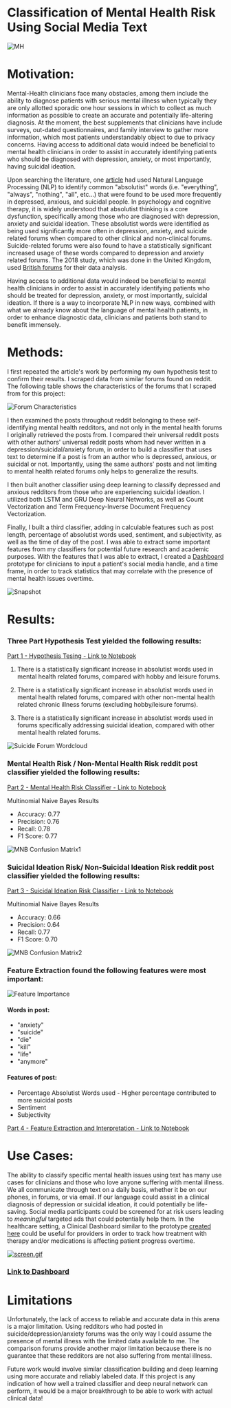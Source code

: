 # Classification of Mental Health Risk Using Social Media Text  
![MH](https://bryantarchway.com/wp-content/uploads/2018/10/MentalHealth_Flickr.jpg)

# Motivation:

   Mental-Health clinicians face many obstacles, among them include the ability to diagnose patients with serious mental illness when typically they are only allotted sporadic one hour sessions in which to collect as much information as possible to create an accurate and potentially life-altering diagnosis. At the moment, the best supplements that clinicians have include surveys, out-dated questionnaires, and family interview to gather more information, which most patients understandably object to due to privacy concerns. Having access to additional data would indeed be beneficial to mental health clinicians in order to assist in accurately identifying patients who should be diagnosed with depression, anxiety, or most importantly, having suicidal ideation. 

   Upon searching the literature, one <a href="https://journals.sagepub.com/doi/full/10.1177/2167702617747074">article</a> had used Natural Language Processing (NLP) to identify common "absolutist" words (i.e. "everything", "always", "nothing", "all", etc...) that were found to be used more frequently in depressed, anxious, and suicidal people. In psychology and cognitive therapy, it is widely understood that absolutist thinking is a core dysfunction, specifically among those who are diagnosed with depression, anxiety and suicidal ideation. These absolutist words were identified as being used significantly more often in depression, anxiety, and suicide related forums when compared to other clinical and non-clinical forums. Suicide-related forums were also found to have a statistically significant increased usage of these words compared to depression and anxiety related forums. The 2018 study, which was done in the United Kingdom, used <a href="https://journals.sagepub.com/doi/suppl/10.1177/2167702617747074/suppl_file/Table_S1_Supplemental_Material.pdf">British forums</a> for their data analysis.

   Having access to additional data would indeed be beneficial to mental health clinicians in order to assist in accurately identifying patients who should be treated for depression, anxiety, or most importantly, suicidal ideation. If there is a way to incorporate NLP in new ways, combined with what we already know about the language of mental health patients, in order to enhance diagnostic data, clinicians and patients both stand to benefit immensely.


# Methods:

I first repeated the article's work by performing my own hypothesis test to confirm their results. I scraped data from similar forums found on reddit. The following table shows the characteristics of the forums that I scraped from for this project:

![Forum Characteristics](https://i.postimg.cc/K8Y9RJn1/Screen-Shot-2019-04-24-at-12-13-21-PM.png)

I then examined the posts throughout reddit belonging to these self-identifying mental health redditors, and not only in the mental health forums I originally retrieved the posts from. I compared their universal reddit posts with other authors' universal reddit posts whom had never written in a depression/suicidal/anxiety forum, in order to build a classifier that uses text to determine if a post is from an author who is depressed, anxious, or suicidal or not. Importantly, using the same authors' posts and not limiting to mental health related forums only helps to generalize the results.

I then built another classifier using deep learning to classify depressed and anxious redditors from those who are experiencing suicidal ideation. I utilized both LSTM and GRU Deep Neural Networks, as well as Count Vectorization and Term Frequency-Inverse Document Frequency Vectorization.

Finally, I built a third classifier, adding in calculable features such as post length, percentage of absolutist words used, sentiment, and subjectivity, as well as the time of day of the post. I was able to extract some important features from my classifiers for potential future research and academic purposes. With the features that I was able to extract, I created a <a href="https://suicidal-ideation-tracker-tool.herokuapp.com/">Dashboard</a> prototype for clinicians to input a patient's social media handle, and a time frame, in order to track statistics that may correlate with the presence of mental health issues overtime. 

![Snapshot](https://i.postimg.cc/XqwSyvF7/Screen-Shot-2019-04-24-at-9-54-29-PM.png)

# Results:

### Three Part Hypothesis Test yielded the following results:
<a href="https://github.com/lpilossoph/Mental-Health-Risk-Assessor/blob/master/Part%201%20-%20Hypothesis%20Testing.ipynb">Part 1 - Hypothesis Tesing - Link to Notebook</a>

1. There is a statistically significant increase in absolutist words used in mental health related forums, compared with hobby and leisure forums.

2. There is a statistically significant increase in absolutist words used in mental health related forums, compared with other non-mental health related chronic illness forums (excluding hobby/leisure forums).

3. There is a statistically significant increase in absolutist words used in forums specifically addressing suicidal ideation, compared with other mental health related forums.

![Suicide Forum Wordcloud](https://i.postimg.cc/zBBLZHWH/download.png)

### Mental Health Risk / Non-Mental Health Risk reddit post classifier yielded the following results:
<a href="https://github.com/lpilossoph/Mental-Health-Risk-Assessor/blob/master/Part%202%20-%20Mental%20Health%20Risk%20Classifier.ipynb">Part 2 - Mental Health Risk Classifier - Link to Notebook</a>

Multinomial Naive Bayes Results
* Accuracy:  0.77
* Precision:  0.76
* Recall:  0.78
* F1 Score:  0.77

![MNB Confusion Matrix1](https://i.postimg.cc/3RxHtgGV/download-3.png)


### Suicidal Ideation Risk/ Non-Suicidal Ideation Risk reddit post classifier yielded the following results:
<a href="https://github.com/lpilossoph/Mental-Health-Risk-Assessor/blob/master/Part%203%20-%20Suicide%20Risk%20Classifier.ipynb">Part 3 - Suicidal Ideation Risk Classifier - Link to Notebook</a>

Multinomial Naive Bayes Results
* Accuracy:  0.66
* Precision:  0.64
* Recall:  0.77
* F1 Score:  0.70

![MNB Confusion Matrix2](https://i.postimg.cc/DyP33jcH/download-4.png)

### Feature Extraction found the following features were most important:

![Feature Importance](https://i.postimg.cc/Lhd71Srt/Screen-Shot-2019-04-26-at-3-56-52-PM.png)

#### Words in post:
* "anxiety"
* "suicide"
* "die"
* "kill"
* "life"
* "anymore"

#### Features of post:
* Percentage Absolutist Words used - Higher percentage contributed to more suicidal posts
* Sentiment 
* Subjectivity

<a href="https://github.com/lpilossoph/Mental-Health-Risk-Assessor/blob/master/Part%204%20-%20Classification%20with%20Feature%20Extraction.ipynb">Part 4 - Feature Extraction and Interpretation - Link to Notebook</a>


# Use Cases:

The ability to classify specific mental health issues using text has many use cases for clinicians and those who love anyone suffering with mental illness. We all communicate through text on a daily basis, whether it be on our phones, in forums, or via email. If our language could assist in a clinical diagnosis of depression or suicidal ideation, it could potentially be life-saving. Social media participants could be screened for at risk users leading to *meaningful* targeted ads that could potentially help them. In the healthcare setting, a Clinical Dashboard similar to the prototype <a href="https://suicidal-ideation-tracker-tool.herokuapp.com/">created here</a> could be useful for providers in order to track how treatment with therapy and/or medications is affecting patient progress overtime. 


[![screen.gif](https://s4.gifyu.com/images/screen.gif)](https://gifyu.com/image/Z2fw)

<a href="https://suicidal-ideation-tracker-tool.herokuapp.com/">
   
   ### Link to Dashboard</a>
   
# Limitations

Unfortunately, the lack of access to reliable and accurate data in this arena is a major limitation. Using redditors who had posted in suicide/depression/anxiety forums was the only way I could assume the presence of mental illness with the limited data available to me. The comparison forums provide another major limitation because there is no guarantee that these redditors are not also suffering from mental illness. 

Future work would involve similar classification building and deep learning using more accurate and reliably labeled data. If this project is any indication of how well a trained classifier and deep neural network can perform, it would be a major breakthrough to be able to work with actual clinical data!

